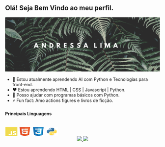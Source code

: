 ## Olá! Seja Bem Vindo ao meu perfil.
![](1.png)

- :book: Estou atualmente aprendendo AI com Python e Tecnologias para front-end.
- :hearts: Estou aprendendo HTML | CSS | Javascript | Python.
- 👯 Posso ajudar com programas básicos com Python.
- ⚡ Fun fact: Amo actions figures e livros de ficção.

#### Principais Linguagens
<div style="display: inline_block"><br>
  <img align="center" alt="Andressa-Js" height="30" width="40" src="https://raw.githubusercontent.com/devicons/devicon/master/icons/javascript/javascript-plain.svg">
  <img align="center" alt="Andressa-HTML" height="30" width="40" src="https://raw.githubusercontent.com/devicons/devicon/master/icons/html5/html5-original.svg">
  <img align="center" alt="Andressa-CSS" height="30" width="40" src="https://raw.githubusercontent.com/devicons/devicon/master/icons/css3/css3-original.svg">
  <img align="center" alt="Andressa-Python" height="30" width="40" src="https://raw.githubusercontent.com/devicons/devicon/master/icons/python/python-original.svg">
</div>






<div align="center">
  <a href="https://github.com/AndressaLF">
  <img height="180em" src="https://github-readme-stats.vercel.app/api?username=AndressaLF&show_icons=true&theme=synthwave&include_all_commits=true&count_private=true"/>
  <img height="180em" src="https://github-readme-stats.vercel.app/api/top-langs/?username=AndressaLF&layout=compact&langs_count=7&theme=synthwave"/>
</div>

  
 
